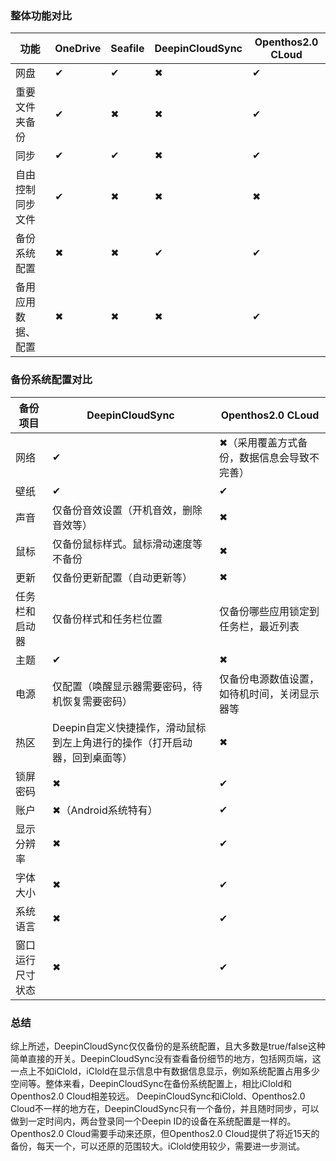 ### 整体功能对比

|功能|OneDrive|Seafile|DeepinCloudSync|Openthos2.0 CLoud|
|--|--|--|--|--|
|网盘|✔|✔|✖|✔|
|重要文件夹备份|✔|✖|✖|✔|
|同步|✔|✔|✖|✔|
|自由控制同步文件|✔|✖|✖|✖|
|备份系统配置|✖|✖|✔|✔|
|备用应用数据、配置|✖|✖|✖|✔|

### 备份系统配置对比
|备份项目|DeepinCloudSync|Openthos2.0 CLoud|
|--|--|--|
|网络|✔|✖（采用覆盖方式备份，数据信息会导致不完善）|
|壁纸|✔|✔|
|声音|仅备份音效设置（开机音效，删除音效等）|✖|
|鼠标|仅备份鼠标样式。鼠标滑动速度等不备份|✖|
|更新|仅备份更新配置（自动更新等）|✖|
|任务栏和启动器|仅备份样式和任务栏位置|仅备份哪些应用锁定到任务栏，最近列表|
|主题|✔|✖|
|电源|仅配置（唤醒显示器需要密码，待机恢复需要密码）|仅备份电源数值设置，如待机时间，关闭显示器等|
|热区|Deepin自定义快捷操作，滑动鼠标到左上角进行的操作（打开启动器，回到桌面等）|✖|
|锁屏密码|✖|✔|
|账户|✖（Android系统特有）|✔|
|显示分辨率|✖|✔|
|字体大小|✖|✔|
|系统语言|✖|✔|
|窗口运行尺寸状态|✖|✔|

### 总结
综上所述，DeepinCloudSync仅仅备份的是系统配置，且大多数是true/false这种简单直接的开关。DeepinCloudSync没有查看备份细节的地方，包括网页端，这一点上不如iClold，iClold在显示信息中有数据信息显示，例如系统配置占用多少空间等。整体来看，DeepinCloudSync在备份系统配置上，相比iClold和Openthos2.0 Cloud相差较远。
DeepinCloudSync和iClold、Openthos2.0 Cloud不一样的地方在，DeepinCloudSync只有一个备份，并且随时同步，可以做到一定时间内，两台登录同一个Deepin ID的设备在系统配置是一样的。Openthos2.0 Cloud需要手动来还原，但Openthos2.0 Cloud提供了将近15天的备份，每天一个，可以还原的范围较大。iClold使用较少，需要进一步测试。
